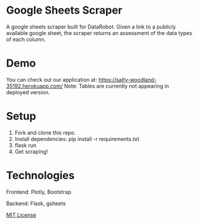 # Google Sheets Scraper

A google sheets scraper built for DataRobot. Given a link to a publicly available google sheet, the scraper returns an assessment of the data types of each column. 

# Demo

You can check out our application at: https://salty-woodland-35192.herokuapp.com/
Note: Tables are currently not appearing in deployed version.

# Setup

1. Fork and clone this repo.
2. Install dependencies: pip install -r requirements.txt
3. flask run
4. Get scraping!

# Technologies

Frontend: Plotly, Bootstrap 

Backend: Flask, gsheets



[MIT License](https://github.com/kelvinlin97)
